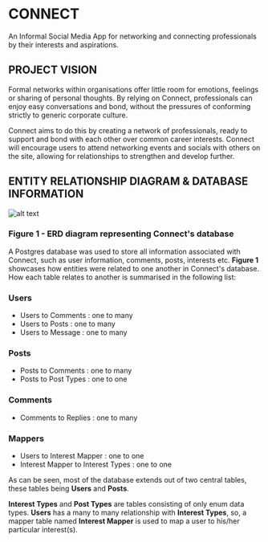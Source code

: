 # CONNECT
An Informal Social Media App for networking and connecting professionals by their interests and aspirations.

## PROJECT VISION

Formal networks within organisations offer little room for emotions, feelings or sharing of personal thoughts. By relying on Connect, professionals can enjoy easy conversations and bond, without the pressures of conforming strictly to generic corporate culture. 

Connect aims to do this by creating a network of professionals, ready to support and bond with each other over common career interests. Connect will encourage users to attend networking events and socials with others on the site, allowing for relationships to strengthen and develop further. 

## ENTITY RELATIONSHIP DIAGRAM & DATABASE INFORMATION

![alt text](https://github.com/LMBroadhurst/backEndProjectGroup5/blob/main/ERD%20Final%20-%20BEP%20(2).jpg)
### Figure 1 - ERD diagram representing Connect's database

A Postgres database was used to store all information associated with Connect, such as user information, comments, posts, interests etc. **Figure 1** showcases how entities were related to one another in Connect's database. How each table relates to another is summarised in the following list:

### Users 
- Users to Comments : one to many
- Users to Posts : one to many 
- Users to Message : one to many
### Posts
- Posts to Comments : one to many 
- Posts to Post Types : one to one 
### Comments
- Comments to Replies : one to many 
### Mappers
- Users to Interest Mapper : one to one
- Interest Mapper to Interest Types : one to one 

As can be seen, most of the database extends out of two central tables, these tables being **Users** and **Posts**.   

**Interest Types** and **Post Types** are tables consisting of only enum data types. **Users** has a many to many relationship with **Interest Types**, so, a mapper table named **Interest Mapper** is used to map a user to his/her particular interest(s). 